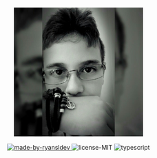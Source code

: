 <p align="center">
  <a href="https://www.linkedin.com/in/ryansldev/">
    <img alt="ryansldev" src="./public/profile.jpg" width="300px" height="300px" />
  </a>
</p>

<p align="center">
  <a href="https://www.linkedin.com/in/ryansldev/">
    <img alt="made-by-ryansldev" src="https://badgen.net/badge/Made%20by/ryansldev/purple" />
  </a>
  <img alt="license-MIT" src="https://badgen.net/badge/License/MIT/purple" />
  <img alt="typescript" src="https://badgen.net/badge/icon/typescript?icon=typescript&label&color=purple" />
</p>
